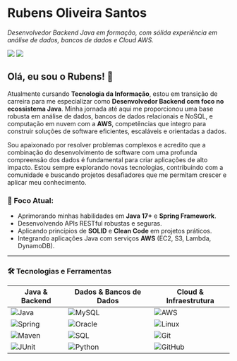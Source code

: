 # Rubens Oliveira Santos

*Desenvolvedor Backend Java em formação, com sólida experiência em análise de dados, bancos de dados e Cloud AWS.*

[<img src="https://img.shields.io/badge/linkedin-%230077B5.svg?&style=for-the-badge&logo=linkedin&logoColor=white" />](https://www.linkedin.com/in/rubensosantos/)
[<img src = "https://img.shields.io/badge/-Gmail-%23333?style=for-the-badge&logo=gmail&logoColor=white">](mailto:rubens8965@gmail.com)

## Olá, eu sou o Rubens! 👋

Atualmente cursando **Tecnologia da Informação**, estou em transição de carreira para me especializar como **Desenvolvedor Backend com foco no ecossistema Java**. Minha jornada até aqui me proporcionou uma base robusta em análise de dados, bancos de dados relacionais e NoSQL, e computação em nuvem com a **AWS**, competências que integro para construir soluções de software eficientes, escaláveis e orientadas a dados.

Sou apaixonado por resolver problemas complexos e acredito que a combinação do desenvolvimento de software com uma profunda compreensão dos dados é fundamental para criar aplicações de alto impacto. Estou sempre explorando novas tecnologias, contribuindo com a comunidade e buscando projetos desafiadores que me permitam crescer e aplicar meu conhecimento.

### 🔹 Foco Atual:
* Aprimorando minhas habilidades em **Java 17+** e **Spring Framework**.
* Desenvolvendo APIs RESTful robustas e seguras.
* Aplicando princípios de **SOLID** e **Clean Code** em projetos práticos.
* Integrando aplicações Java com serviços **AWS** (EC2, S3, Lambda, DynamoDB).

---

### 🛠️ Tecnologias e Ferramentas

| Java & Backend                               | Dados & Bancos de Dados                            | Cloud & Infraestrutura                      |
| -------------------------------------------- | -------------------------------------------------- | ------------------------------------------- |
| ![Java](https://img.shields.io/badge/Java-ED8B00?style=for-the-badge&logo=openjdk&logoColor=white) | ![MySQL](https://img.shields.io/badge/MySQL-4479A1?style=for-the-badge&logo=mysql&logoColor=white) | ![AWS](https://img.shields.io/badge/AWS-232F3E?style=for-the-badge&logo=amazon-aws&logoColor=white) |
| ![Spring](https://img.shields.io/badge/Spring-6DB33F?style=for-the-badge&logo=spring&logoColor=white) | ![Oracle](https://img.shields.io/badge/Oracle-F80000?style=for-the-badge&logo=oracle&logoColor=white) | ![Linux](https://img.shields.io/badge/Linux-FCC624?style=for-the-badge&logo=linux&logoColor=black) |
| ![Maven](https://img.shields.io/badge/Maven-C71A36?style=for-the-badge&logo=apache-maven&logoColor=white) | ![SQL](https://img.shields.io/badge/SQL-025E8C?style=for-the-badge&logo=sql&logoColor=white) | ![Git](https://img.shields.io/badge/Git-F05032?style=for-the-badge&logo=git&logoColor=white) |
| ![JUnit](https://img.shields.io/badge/JUnit5-25A162?style=for-the-badge&logo=junit5&logoColor=white) | ![Python](https://img.shields.io/badge/Python-3776AB?style=for-the-badge&logo=python&logoColor=white) | ![GitHub](https://img.shields.io/badge/GitHub-181717?style=for-the-badge&logo=github&logoColor=white) |
